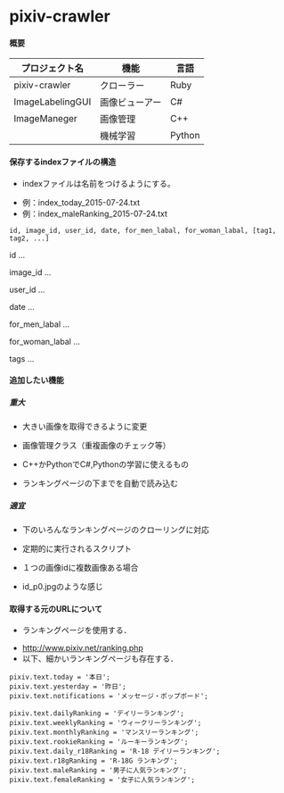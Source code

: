 # pixiv-crawler

#### 概要

|プロジェクト名|機能|言語|
|---|---|---|
|pixiv-crawler|クローラー|Ruby|
|ImageLabelingGUI|画像ビューアー|C#|
|ImageManeger|画像管理|C++|
||機械学習|Python|


#### 保存するindexファイルの構造

* indexファイルは名前をつけるようにする。
- 例：index_today_2015-07-24.txt
- 例：index_maleRanking_2015-07-24.txt

```
id, image_id, user_id, date, for_men_labal, for_woman_labal, [tag1, tag2, ...]

```

id ...

image_id ...

user_id ...

date ... 

for_men_labal ...

for_woman_labal ...

tags ... 


#### 追加したい機能

##### 重大

* 大きい画像を取得できるように変更

* 画像管理クラス（重複画像のチェック等）
- C++かPythonでC#,Pythonの学習に使えるもの

* ランキングページの下までを自動で読み込む

##### 適宜 
* 下のいろんなランキングページのクローリングに対応

* 定期的に実行されるスクリプト

* １つの画像idに複数画像ある場合
- id_p0.jpgのような感じ

#### 取得する元のURLについて

- ランキングページを使用する．
* http://www.pixiv.net/ranking.php
* 以下、細かいランキングページも存在する．

```
pixiv.text.today = '本日';
pixiv.text.yesterday = '昨日';
pixiv.text.notifications = 'メッセージ・ポップボード';

pixiv.text.dailyRanking = 'デイリーランキング';
pixiv.text.weeklyRanking = 'ウィークリーランキング';
pixiv.text.monthlyRanking = 'マンスリーランキング';
pixiv.text.rookieRanking = 'ルーキーランキング';
pixiv.text.daily_r18Ranking = 'R-18 デイリーランキング';
pixiv.text.r18gRanking = 'R-18G ランキング';
pixiv.text.maleRanking = '男子に人気ランキング';
pixiv.text.femaleRanking = '女子に人気ランキング';
```